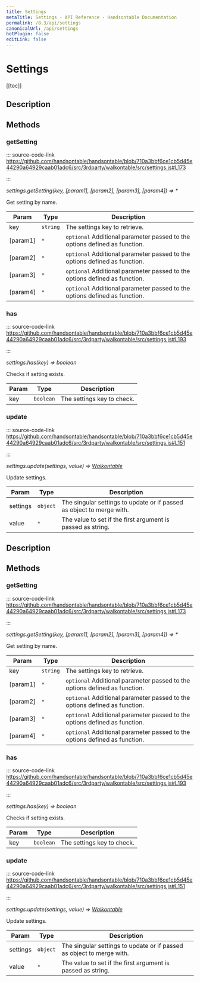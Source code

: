 ```yaml
---
title: Settings
metaTitle: Settings - API Reference - Handsontable Documentation
permalink: /8.3/api/settings
canonicalUrl: /api/settings
hotPlugin: false
editLink: false
---
```


# Settings

[[toc]]

## Description


## Methods

### getSetting
  
::: source-code-link https://github.com/handsontable/handsontable/blob/710a3bbf6ce1cb5d45e44290a64929caab01adc6/src/3rdparty/walkontable/src/settings.js#L173

:::

_settings.getSetting(key, [param1], [param2], [param3], [param4]) ⇒ \*_

Get setting by name.


| Param | Type | Description |
| --- | --- | --- |
| key | `string` | The settings key to retrieve. |
| [param1] | `*` | `optional` Additional parameter passed to the options defined as function. |
| [param2] | `*` | `optional` Additional parameter passed to the options defined as function. |
| [param3] | `*` | `optional` Additional parameter passed to the options defined as function. |
| [param4] | `*` | `optional` Additional parameter passed to the options defined as function. |



### has
  
::: source-code-link https://github.com/handsontable/handsontable/blob/710a3bbf6ce1cb5d45e44290a64929caab01adc6/src/3rdparty/walkontable/src/settings.js#L193

:::

_settings.has(key) ⇒ boolean_

Checks if setting exists.


| Param | Type | Description |
| --- | --- | --- |
| key | `boolean` | The settings key to check. |



### update
  
::: source-code-link https://github.com/handsontable/handsontable/blob/710a3bbf6ce1cb5d45e44290a64929caab01adc6/src/3rdparty/walkontable/src/settings.js#L151

:::

_settings.update(settings, value) ⇒ [Walkontable](@/api/walkontable.md)_

Update settings.


| Param | Type | Description |
| --- | --- | --- |
| settings | `object` | The singular settings to update or if passed as object to merge with. |
| value | `*` | The value to set if the first argument is passed as string. |



## Description


## Methods

### getSetting
  
::: source-code-link https://github.com/handsontable/handsontable/blob/710a3bbf6ce1cb5d45e44290a64929caab01adc6/src/3rdparty/walkontable/src/settings.js#L173

:::

_settings.getSetting(key, [param1], [param2], [param3], [param4]) ⇒ \*_

Get setting by name.


| Param | Type | Description |
| --- | --- | --- |
| key | `string` | The settings key to retrieve. |
| [param1] | `*` | `optional` Additional parameter passed to the options defined as function. |
| [param2] | `*` | `optional` Additional parameter passed to the options defined as function. |
| [param3] | `*` | `optional` Additional parameter passed to the options defined as function. |
| [param4] | `*` | `optional` Additional parameter passed to the options defined as function. |



### has
  
::: source-code-link https://github.com/handsontable/handsontable/blob/710a3bbf6ce1cb5d45e44290a64929caab01adc6/src/3rdparty/walkontable/src/settings.js#L193

:::

_settings.has(key) ⇒ boolean_

Checks if setting exists.


| Param | Type | Description |
| --- | --- | --- |
| key | `boolean` | The settings key to check. |



### update
  
::: source-code-link https://github.com/handsontable/handsontable/blob/710a3bbf6ce1cb5d45e44290a64929caab01adc6/src/3rdparty/walkontable/src/settings.js#L151

:::

_settings.update(settings, value) ⇒ [Walkontable](@/api/walkontable.md)_

Update settings.


| Param | Type | Description |
| --- | --- | --- |
| settings | `object` | The singular settings to update or if passed as object to merge with. |
| value | `*` | The value to set if the first argument is passed as string. |


